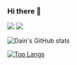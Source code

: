 ### Hi there 👋

<img src="https://img.shields.io/badge/amy27991@gmail.com-EA4335?style=flat&logo=Gmail&logoColor=white"/> <img src="https://img.shields.io/badge/Dain Kim-0A66C2?style=flat&logo=Linkedin&logoColor=white"/>

![Dain's GitHub stats](https://github-readme-stats.vercel.app/api?username=amy279&show_icons=true&theme=radical)

[![Top Langs](https://github-readme-stats.vercel.app/api/top-langs/?username=amy279&layout=compact&theme=nord)](https://github.com/anuraghazra/github-readme-stats)

<!--
**amy279/amy279** is a ✨ _special_ ✨ repository because its `README.md` (this file) appears on your GitHub profile.

Here are some ideas to get you started:

- 🔭 I’m currently working on ...
- 🌱 I’m currently learning ...
- 👯 I’m looking to collaborate on ...
- 🤔 I’m looking for help with ...
- 💬 Ask me about ...
- 📫 How to reach me: ...
- 😄 Pronouns: ...
- ⚡ Fun fact: ...
-->
